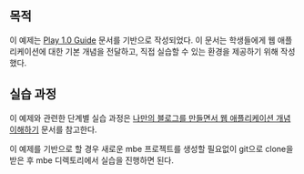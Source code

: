 ## 목적
이 예제는 [Play 1.0 Guide](http://www.playframework.org/documentation/1.0.1/guide1) 문서를 기반으로 작성되었다. 이 문서는 학생들에게 웹 애플리케이션에 대한 기본 개념을 전달하고, 직접 실습할 수 있는 환경을 제공하기 위해 작성했다.

## 실습 과정
이 예제와 관련한 단계별 실습 과정은 [나만의 블로그를 만들면서 웹 애플리케이션 개념 이해하기](https://slipp.net/wiki/pages/viewpage.action?pageId=5177718) 문서를 참고한다.

이 예제를 기반으로 할 경우 새로운 mbe 프로젝트를 생성할 필요없이 git으로 clone을 받은 후 mbe 디렉토리에서 실습을 진행하면 된다.
